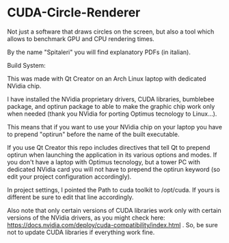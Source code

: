 # CUDA-Circle-Renderer
Not just a software that draws circles on the screen, but also a tool which allows to benchmark GPU and CPU rendering times.

By the name "Spitaleri" you will find explanatory PDFs (in italian).

Build System:

This was made with Qt Creator on an Arch Linux laptop with dedicated NVidia chip.

I have installed the NVidia proprietary drivers, CUDA libraries, bumblebee package, and optirun package to able to make the graphic chip work only when needed (thank you NVidia for porting Optimus tecnology to Linux...).

This means that if you want to use your NVidia chip on your laptop you have to prepend "optirun" before the name of the built executable.

If you use Qt Creator this repo includes directives that tell Qt to prepend optirun when launching the application in its various options and modes. If you don't have a laptop with Optimus tecnology, but a tower PC with dedicated NVidia card you will not have to prepend the optirun keyword (so edit your project configuration accordingly).

In project settings, I pointed the Path to cuda toolkit to /opt/cuda. If yours is different be sure to edit that line accordingly.

Also note that only certain versions of CUDA libraries work only with certain versions of the NVidia drivers, as you might check here: https://docs.nvidia.com/deploy/cuda-compatibility/index.html . So, be sure not to update CUDA libraries if everything work fine.
